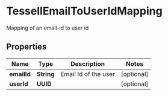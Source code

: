 

# TessellEmailToUserIdMapping

Mapping of an email-id to user id

## Properties

Name | Type | Description | Notes
------------ | ------------- | ------------- | -------------
**emailId** | **String** | Email Id of the user |  [optional]
**userId** | **UUID** |  |  [optional]



